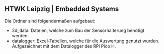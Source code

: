HTWK Leipzig | Embedded Systems
-------------------------------


Die Ordner sind folgendermaßen aufgebaut:
- 3d_data: Dateien, welche zum Bau der Sensorhalterung benötigt werden.
- datalogger: Excel-Tabellen, welche für die Auswertung genutzt wurden. Aufgezeichnet mit dem Datalogger des RPi Pico H.
